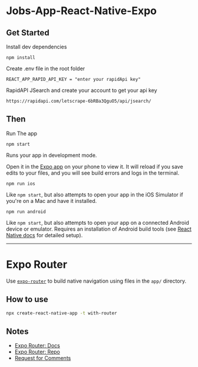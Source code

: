 # Jobs-App-React-Native-Expo

## Get Started

Install dev dependencies
```
npm install
```

Create .env file in the root folder
```
REACT_APP_RAPID_API_KEY = "enter your rapidApi key"
```

RapidAPI JSearch and create your account to get your api key
```
https://rapidapi.com/letscrape-6bRBa3QguO5/api/jsearch/
```

## Then
Run The app
```
npm start
```


Runs your app in development mode.

Open it in the [Expo app](https://expo.io) on your phone to view it. It will reload if you save edits to your files, and you will see build errors and logs in the terminal.


```
npm run ios
```

Like `npm start`, but also attempts to open your app in the iOS Simulator if you're on a Mac and have it installed.

```
npm run android
```

Like `npm start`, but also attempts to open your app on a connected Android device or emulator. Requires an installation of Android build tools (see [React Native docs](https://facebook.github.io/react-native/docs/getting-started.html) for detailed setup).

---

# Expo Router

Use [`expo-router`](https://expo.github.io/router) to build native navigation using files in the `app/` directory.

## How to use

```sh
npx create-react-native-app -t with-router
```

## Notes

- [Expo Router: Docs](https://expo.github.io/router)
- [Expo Router: Repo](https://github.com/expo/router)
- [Request for Comments](https://github.com/expo/router/discussions/1)
